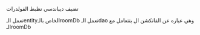 تضيف ديباندسي
تظبط الفولدرات

تعمل الـentityالخاص بالـroomDb
تعمل الـdao وهي عباره عن الفانكشن ال بتتعامل مع الـroomDb
